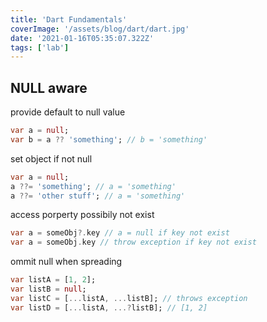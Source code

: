 ```yaml
---
title: 'Dart Fundamentals'
coverImage: '/assets/blog/dart/dart.jpg'
date: '2021-01-16T05:35:07.322Z'
tags: ['lab']
---
```


## NULL aware

provide default to null value
```dart
var a = null;
var b = a ?? 'something'; // b = 'something'
```

set object if not null
```dart
var a = null;
a ??= 'something'; // a = 'something'
a ??= 'other stuff'; // a = 'something'
```

access porperty possibily not exist
```dart
var a = someObj?.key // a = null if key not exist
var a = someObj.key // throw exception if key not exist
```

ommit null when spreading
```dart
var listA = [1, 2];
var listB = null;
var listC = [...listA, ...listB]; // throws exception
var listD = [...listA, ...?listB]; // [1, 2]
```
